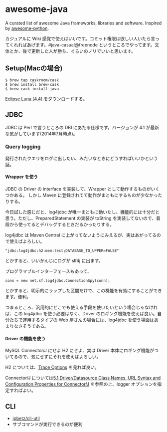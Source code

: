 awesome-java
============

A curated list of awesome Java frameworks, libraries and software. Inspired by [awesome-python](https://github.com/vinta/awesome-python).

カジュアルに Wiki 感覚で使えばいいです。コミット権限は欲しい人いたら言ってくれればあげます。#java-casual@freenode というところでやってます。文体とか、後で更新した人が勝ち、ぐらいのノリでいいと思います。

## Setup(Macの場合)

    $ brew tap caskroom/cask
    $ brew install brew-cask
    $ brew cask install java

[Eclipse Luna (4.4) ](https://www.eclipse.org/downloads/) をダウンロードする。

## JDBC

JDBC は Perl で言うところの DBI にあたる仕様です。バージョンが 4.1 が最新な気がしています(2014年7月時点)。

### Query logging

発行されたクエリをログに出したい、みたいなときにどうすればいいかという話。

#### Wrapper を使う

JDBC の Driver の interface を実装して、Wrapper として動作するものがいくつかある。
しかし Maven に登録されてて動作がまともにするものが少なかったりする。

今日試した感じだと、log4jdbc が唯一まともに動いたし、機能的には十分だと思う。ただし、PreparedStatement の実装が toString を実装してないので、普段から使ってるとデバッグするときだるかったりする。

log4jdbc は Maven Central に上がってないようにみえるが、実はあがってるので使えばよろしい。

    "jdbc:log4jdbc:h2:mem:test;DATABASE_TO_UPPER=FALSE"

とかすると、いいかんじにログが slf4j に出ます。

プログラマブルインターフェースもあって、

    conn = new net.sf.log4jdbc.ConnectionSpy(conn);

とかすると、明示的にラップした区間だけで、この機能を有効にすることができます。便利。

つまるところ、汎用的にどこでも使える手段を使いたいという場合じゃなければ、この log4jdbc を使う必要はなく、Driver のロギング機能を使えば良い。自分たちで運用するタイプの Web 屋さんの場合には、log4jdbc を使う場面はあまりなさそうである。

#### Driver の機能を使う

MySQL Connector/J にせよ H2 にせよ、実は Driver 本体にロギング機能がついてるので、気にせずにそれを使えばよろしい。

H2 については、[Trace Options](http://www.h2database.com/html/features.html#trace_options) を見れば良い。

Connector/J については[5.1 Driver/Datasource Class Names, URL Syntax and Configuration Properties for Connector/J](http://dev.mysql.com/doc/connector-j/en/connector-j-reference-configuration-properties.html) を参照の上、logger オプションを指定すればよい。

## CLI

 * [jpbetz/cli-util](https://github.com/jpbetz/cli-util)
  * サブコマンドが実行できるのが便利
